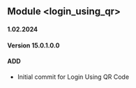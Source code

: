 ## Module <login_using_qr>

#### 1.02.2024
#### Version 15.0.1.0.0
#### ADD
- Initial commit for Login Using QR Code
